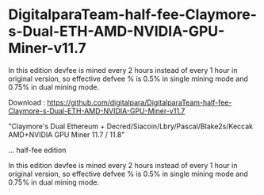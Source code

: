 # DigitalparaTeam-half-fee-Claymore-s-Dual-ETH-AMD-NVIDIA-GPU-Miner-v11.7
In this edition devfee is mined every 2 hours instead of every 1 hour in original version, so effective defvee % is 0.5% in single mining mode and 0.75% in dual mining mode.

Download :  https://github.com/digitalpara/DigitalparaTeam-half-fee-Claymore-s-Dual-ETH-AMD-NVIDIA-GPU-Miner-v11.7

"Claymore's Dual Ethereum + Decred/Siacoin/Lbry/Pascal/Blake2s/Keccak AMD+NVIDIA GPU Miner 11.7 / 11.8"

... half-fee edition

In this edition devfee is mined every 2 hours instead of every 1 hour in original version, so effective defvee % is 0.5% in single mining mode and 0.75% in dual mining mode.
